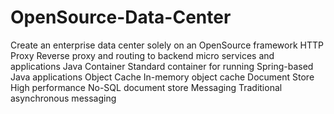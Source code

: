 # OpenSource-Data-Center
Create an enterprise data center solely on an OpenSource framework
HTTP Proxy	Reverse proxy and routing to backend micro services and applications
Java Container	Standard container for running Spring-based Java applications
Object Cache	In-memory object cache
Document Store	High performance No-SQL document store
Messaging	Traditional asynchronous messaging
